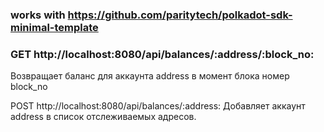 ### works with https://github.com/paritytech/polkadot-sdk-minimal-template

### GET http://localhost:8080/api/balances/:address/:block_no:
Возвращает баланс для аккаунта address в момент блока номер block_no

POST  http://localhost:8080/api/balances/:address:
Добавляет аккаунт address в список отслеживаемых адресов.

